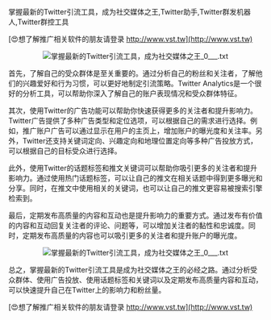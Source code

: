 掌握最新的Twitter引流工具，成为社交媒体之王,Twitter助手,Twitter群发机器人,Twitter群控工具

[😍想了解推广相关软件的朋友请登录 http://www.vst.tw](http://www.vst.tw)

 <center><img src="https://vst.tw/MP4/tuiguang/png/0.png" alt="掌握最新的Twitter引流工具，成为社交媒体之王_0___.txt"></center>

首先，了解自己的受众群体是至关重要的。通过分析自己的粉丝和关注者，了解他们的兴趣爱好和行为习惯，可以更好地制定引流策略。Twitter Analytics是一个很好的分析工具，可以帮助你深入了解自己的账户表现情况和受众群体特征。

其次，使用Twitter的广告功能可以帮助你快速获得更多的关注者和提升影响力。Twitter广告提供了多种广告类型和定位选项，可以根据自己的需求进行选择。例如，推广账户广告可以通过显示在用户的主页上，增加账户的曝光度和关注率。另外，Twitter还支持关键词定向、兴趣定向和地理位置定向等多种广告投放方式，可以根据自己的目标受众进行选择。

此外，使用Twitter的话题标签和推文关键词可以帮助你吸引更多的关注者和提升影响力。通过使用热门话题标签，可以让自己的推文在相关话题中得到更多曝光和分享。同时，在推文中使用相关的关键词，也可以让自己的推文更容易被搜索引擎检索到。

最后，定期发布高质量的内容和互动也是提升影响力的重要方式。通过发布有价值的内容和互动回复关注者的评论、问题等，可以增加关注者的黏性和忠诚度。同时，定期发布高质量的内容也可以吸引更多的关注者和提升账户的曝光度。

 <center><img src="https://vst.tw/MP4/tuiguang/png/5.png" alt="掌握最新的Twitter引流工具，成为社交媒体之王_0___.txt"></center>

总之，掌握最新的Twitter引流工具是成为社交媒体之王的必经之路。通过分析受众群体、使用广告投放、使用话题标签和关键词以及定期发布高质量内容和互动，可以快速提升自己在Twitter上的影响力和粉丝量。

[😍想了解推广相关软件的朋友请登录 http://www.vst.tw](http://www.vst.tw)



